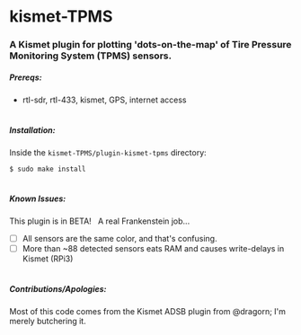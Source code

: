 # kismet-TPMS
### A Kismet plugin for plotting 'dots-on-the-map' of Tire Pressure Monitoring System (TPMS) sensors.
##### Prereqs:
- rtl-sdr, rtl-433, kismet, GPS, internet access
<br /><br />
##### Installation:
Inside the `kismet-TPMS/plugin-kismet-tpms` directory:

` $ sudo make install `
<br /><br />
##### Known Issues:
This plugin is in BETA! &nbsp; A real Frankenstein job...
- [ ] All sensors are the same color, and that's confusing.
- [ ] More than ~88 detected sensors eats RAM and causes write-delays in Kismet (RPi3)
<br /><br />
##### Contributions/Apologies:
Most of this code comes from the Kismet ADSB plugin from @dragorn; I'm merely butchering it.
